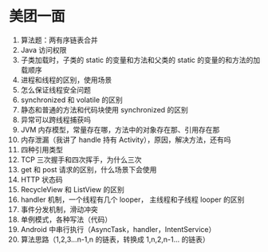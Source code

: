 # 美团一面

1. 算法题：两有序链表合并
2. Java 访问权限
3. 子类加载时，子类的 static 的变量和方法和父类的 static 的变量的和方法的加载顺序
4. 进程和线程的区别，使用场景
5. 怎么保证线程安全问题
6. synchronized 和 volatile 的区别
7. 静态和普通的方法和代码块使用 synchronized 的区别
8. 异常可以跨线程捕获吗
9. JVM 内存模型，常量存在哪，方法中的对象存在那、引用存在那
10. 内存泄漏（我讲了 handle 持有 Activity），原因，解决方法，还有吗
11. 四种引用类型
12. TCP 三次握手和四次挥手，为什么三次
13. get 和 post 请求的区别，什么场景下会使用
14. HTTP 状态码
15. RecycleView 和 ListView 的区别
16. handler 机制，一个线程有几个 looper， 主线程和子线程 looper 的区别
17. 事件分发机制，滑动冲突
18. 单例模式，各种写法（代码）
19. Android 中串行执行（AsyncTask，handler，IntentService）
20. 算法思路（1,2,3...n-1,n 的链表，转换成 1,n,2,n-1... 的链表）
